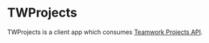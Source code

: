 # TWProjects

TWProjects is a client app which consumes [Teamwork Projects API](http://developer.teamwork.com/).

